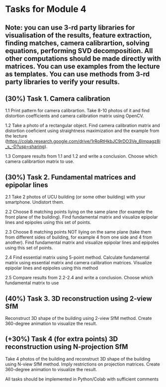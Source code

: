 # Tasks for Module 4

## Note: you can use 3-rd party libraries for visualisation of the results, feature extraction, finding matches, camera calibrartion, solving equations, performing SVD decomposition. All other computations should be made directly with matrices. You can use examples from the lecture as templates. You can use methods from 3-rd party libraries to verify your results.

## (30%) Task 1. Camera calibration
  
 1.1 Print pattern for camera calibrartion. Take 8-10 photos of it and find distortion coefficients and camera calibration matrix using OpenCV.
  
 1.2 Take a photo of a rectangular object. Find camera calibration matrix and distortion coeficient using straightness maximization and the example from the lecture (https://colab.research.google.com/drive/1rRoRtHkbJC9rDO3Ve_6Impagz8i_s_-D?usp=sharing).
  
 1.3 Compare results from 1.1 and 1.2 and write a conclusion. Choose which camera calibrartion matrix to use.

## (30%) Task 2. Fundamental matrices and epipolar lines

 2.1 Take 2 photos of UCU building (or some other building) with your smartphone. Undistort them.
 
 2.2 Choose 8 matching points liying on the same plane (for example the front plane of the building). Find fundamental matrix and visualize epipolar lines and epipoles using this set of points.
 
 2.3 Choose 8 matching points NOT liying on the same plane (take them from different sides of building, for example 4 from one side and 4 from another). Find fundamental matrix and visualize epipolar lines and epipoles using this set of points.
 
 2.4 Find essential matrix using 5-point method. Calculate fundamental matrix using essential matrix and camera calibration matrices. Visualize epipolar lines and epipoles using this method

 2.5 Compare results from 2.2-2.4 and write a conclusion. Choose which fundamental matrix to use
 
 
## (40%) Task 3. 3D reconstruction using 2-view SfM
 
 Reconstruct 3D shape of the building using 2-view SfM method. Create 360-degree animation to visualize the result.
 
## (+30%) Task 4 (for extra points) 3D reconstruction using N-projection SfM

 Take 4 photos of the building and reconstruct 3D shape of the building using N-view SfM method. Imply restrictions on projection matrices. Create 360-degree animation to visualize the result.
 
All tasks should be implemented in Python/Colab with sufficient comments
